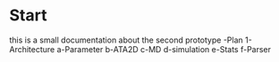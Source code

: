 # Start 
this is a small documentation about the second prototype
-Plan
1-Architecture
    a-Parameter
    b-ATA2D
    c-MD
    d-simulation
    e-Stats
    f-Parser
